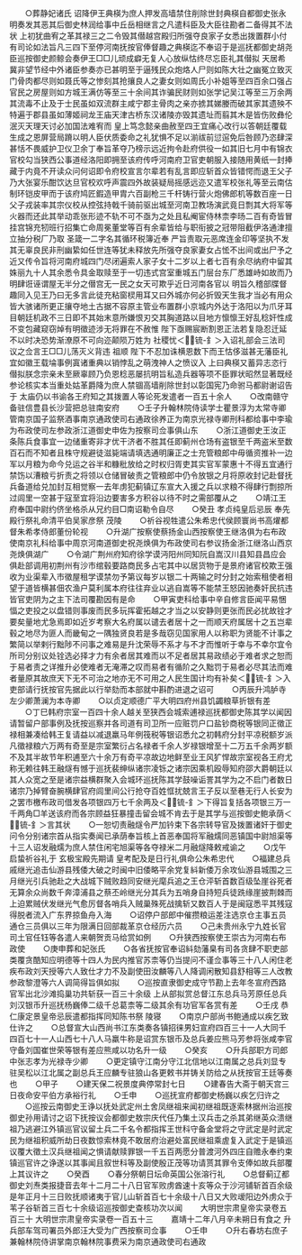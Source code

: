 <!-- { "loadSidebar": true } -->
　　○葬静妃诸氏  诏降伊王典楧为庶人押发高墙禁住削除世封典楧自都御史张永明奏发其恶其后御史林润给事中丘岳相继言之凡遣科臣及大臣往勘者二备得其不法状  上初犹曲宥之革其禄三之二令毁其僣越宫殿归所强夺良家子女悉出拨置群小付有司论如法旨凡三四下至停河南抚按官俸督趣之典楧迄不奉诏于是巡抚都御史胡尧臣巡按御史颜鲸会奏伊王□□儿顽成癖无复人心放纵怙终尽忘臣礼其僣拟  天居希冀非望节经中外诸臣参奏亦已甚明至于逼残民众炮烙人尸则如陈大壮之幽冤立致灭门骨肉都尽则如聂氏等之惨刻其抢攘良人之妻女则如周氏小补姐等至四百余口强占官民之房屋则如方城王满仿等至三十余间其诈骗民财则如张学记吴江等至三万余两其流毒不止及于士民虽如双流群主咸宁郡主骨肉之亲亦掳其娣媵而破其家其遗殃不特遍于郡县虽如薄姬祠龙王庙天津古桥东汉诸陵亦毁其遗址而翦其木是皆伤败彝伦泯灭天理天讨必加国法难宥而  皇上笃念懿亲曲赦至四王宜痛心改行以答朝廷覆载生成之恩屏营局蹐以明人臣伏质委命之礼犹惧不足以湔祓前愆逭免后咎顾乃恣肆深甚恬不畏威护卫仪卫余丁奉旨革夺乃榜示远近拘令赴府供役一如其旧七月中有锦衣官校勾当狭西公事道经洛阳即拥至该府传呼河南府卫官吏朝服入接随用黄纸一封捧藏于内竟不开读众问何诏即令府校宣言尔辈若有乱言即应斩首众皆错愕而退王父子乃大张宴乐酣饮达旦官校欢呼声震四外故装疑局摇感远迩又遣军校张礼等至云南估制环铠皮甲而于该府鸠匠鍜造甲胄六百副枪三千杆铸行营火炮佛郎机等数百座一日父子戎装率其宗仪校从控弦持戟千骑前驱出城至河南卫教场演武竟日剽其大将军等火器而还此其举动乖张形迹不轨不可不亟为之处且私阉宦侍林柰李旸二百有奇皆冒挂宫锦充牣班行招集亡命周冕董堂等百有余辈皆给与职衔披之冠带阻截伊洛通津擅立抽分税厂乃取  圣箴一二字名其循环税簿近奉  严旨责取元恶席连金印等坚执不发其无辜良民非刑幽絷如任世连等犹未释放先所强夺良家妻女占恡不出间或出尸予之近又传令旨将河南府城四门尽闭遍索人家子女十二岁以上者七百有余尽纳府中留其姝丽九十人其余悉令具金取赎至于一切违式宫室重城五门层台东厂悉雄峙如故而乃明肆诳诬谓屋无半分之僣宫无一民之女天可欺乎近日河南各官以  明旨久稽部牒督趣同入见王乃曰无多言此徒充粘窗棂用耳又曰外城亦何必折毁天生我才当必有用众皆大骇诸所更正攘夺地土古据不容原主管业布置群小京城内外达于洛阳以为爪牙耳目朝廷机政不三日即不其始末意所嫌恨刃交其胸道路以目地方懔懔王好乱稔奸性成不变包藏窥窃焯有明徵迹涉无将罪在不赦惟  陛下亟赐宸断割恩正法若复隐忍迁延不以时决恐势渐潦原不可向迩颠陨万姓为  社稷忧＜锍-釒＞入诏礼部会三法司议之佥言王□□儿荡灭义背违  祖顺  陛下不忍加诛横恩数下而王怙侈滋甚无藩臣礼宜如徽王载埨事例寘诸重典以销悖乱之萌洩神人之愤议入  上曰典楧又蓄异志恣行僣拟朕念宗亲未至厥辜顾乃负恩稔恶屡抗明旨私造兵器等项不臣罪状昭然显著既经参论核实本当重处姑革爵降为庶人禁锢高墙削除世封以彰国宪乃命驸马都尉谢诏告于  太庙仍以书谕各王府知之其拨置人等论死发遣者一百五十余人
　　○改南赣守备驻信豊县长沙营把总驻南安府
　　○壬子升翰林院侍读学士瞿景淳为太常寺卿管南京国子监祭酒事南京通政使司右通政徐养正为南京光禄寺卿刑科都给事中李瑜为布政使司左参政浙江道御史申佐为按察司佥事俱山东
　　○浙江道御史王汝正条陈兵食事宜一边储重寄非才优干济者不胜其任即蓟州仓场有盗银至千两盗米至数百石而不知者且株守规避徒滋毙端请填选通明廉正之士充管粮郎中毋循资推补一边军以月粮为命今兑运之谷半和糠秕放给之时权归胥吏其实官军蒙惠十不得五宜通行禁饬以漕粮亏折责之将领以仓储冒破责之管粮郎中仍令放银之月将原收封记赴督抚兵备道给兑加封互相觉察一去年虏犯蓟镇辽东宣大入援之兵以求粮不得肆行剽掠所过闾里一空甚于寇至宜将沿边要害多方积谷以待不时之需部覆从之
　　○靖江王府奉国中尉约侪坐格杀从兄约目□南诏勒令自尽
　　○癸丑  孝贞纯皇后忌辰  奉先殿行祭礼命清平伯吴家彦祭  茂陵
　　○祈谷视牲遣公朱希忠代侯顾寰尚书高燿都督朱希孝侍郎董份轮视
　　○升湖广按察使蔡扬金山西按察使王继洛俱为右布政使南京礼科给事中周京河南道御史祝尧焕俱为布政使司右参议扬金浙江继洛山西京尧焕俱湖广
　　○令湖广荆州府知府徐学谟沔阳州同知阮自嵩汉川县知县昌应会俱赴部调用初荆州有沙市绾毂要路商民多占宅其中以居货物于是景府诸官校欺王强收为业渠辈入市徵屋租学谟禁勿予第议每岁以银二十两输之时分封之始索租使者相望于道皆横甚佃农渔户莫利属本府往往弃业以逃自嵩等不能禁王怒因驰奏奸民抗违皆官吏阴为之主下法司覆勘因有是命
　　○甲寅吏科给事中辛自修言臣闻平易悃愊之吏投之以盘错则事废而民多玩挥霍拓越之才当之以安静则更张而民必扰故铨才要矣量地尤急焉即如近岁考察大名府属以谴去者居十之一而顺天府属居十之五岂辈毂之地尽为匪人而畿甸之一隅独贤良若是多哉窃见国家用人以称职为贤能不计事之繁简以举剌行黜陟不问事之难易是升沈荣辱不系才与不才而惟听于幸与不幸尔宜令所司分别议处铨选必择才力有余者居其难而以不足者居其易政绩必于难者求之恕而于易者责之详推升必使难者无淹滞之叹而易者有循阶之久黜罚于易者必尽其法而难者量原其故庶天下无不可治之地亦无不可用之人民生国计均有补矣＜锍-釒＞入吏部请行抚按官先据此以行举劾而本部就中斟酌进退之诏可
　　○丙辰升鸿胪寺左少卿萧澜为本寺卿
　　○以贞定顺德广平大明四府州县饥蠲粮草折银有差
　　○丁巳韩府宗室一百四十余人越关至狭西会城索逋禄巡抚都御史陈其学以闻因请暂留户部事例及抚按巡察并各司道有司卫所一应赃罚户口盐钞商税等银同正徵正禄相兼凑给韩王复请益以减退羸马年例筏税等银诏悉允之初韩府分封平凉税额岁派凡徵禄粮六万两有奇至是宗室繁衍占名禄者千余人岁禄银增至十二万五千余两岁额不及其半故节年积逋至六十余万有奇平凉故边地鲜至业王风犷悍故宗室视各王府尤称无赖往韩王融燧有憾于巡抚裴绅纵诸宗凌铄之诸宗因乘机殴辱知府邵大爵朝廷以其人众宽之至是诸宗益横群聚入会城环巡抚陈其学鼓噪诟詈其学为之不启门者数日诸宗乃掉臂奋腕横肆官府闾里间公行抢夺百姓恇扰兢言王子反以至巷无行人长安为之罢市檄布政司借发各项银四万七千余两及＜锍-釒＞下得旨复括各项银三万一千两角□羊送该府而各宗顾益狂暴撞击留会城不肯去于是其学与巡按御史鲍承荫＜锍-釒＞言其状
　　○一恕切责融燧令严加钤束下各宗转导官及拨置诸奸于御史问令分别诸宗首从指实奏闻已承荫奉旨核上首恶奉国将军融燸同恶镇国中尉旭渠等十三人诏发融燸为庶人禁住闲宅旭渠等各夺禄米二月融燧降敕戒谕之
　　○戊午启蛰祈谷礼于  玄极宝殿先期请  皇考配及是日行礼俱命公朱希忠代
　　○福建总兵戚继光追击仙游县残倭大破之时闽中旧倭略平余党复紏新倭万余攻仙游县城围之三月继光引兵驰赴之大战城下贼败趋同安继光麾兵追之王仓泙斩首数百级坠崖谷死者无算余众尚数千奔漳浦县之蔡丕岭继光分其兵为五哨身自持短兵徒跣缘崖披荆棘而上迫累贼伏发继光气愈厉督各哨兵入贼巢殊死战擒斩又数百人于是闽寇悉平其残寇得脱者流入广东界掠鱼舟入海
　　○诏停户部郎中催攒粮运差注选京仓主事五员通仓三员俱以三年为限满日回部裁革京仓经历六员
　　○己未贵州永宁九姓长官司土官任钰等各遣人来朝贺贡马给赏如例
　　○升狭西按察使王崇古为河南右布政使
　　○庚申葬和妃张氏
　　○各省抚按官奉诏紏劾藩臬有司各贪肆不职吏部类覆贪酷知应明德等十四人为民内推官苏柰等仍当提问不谨佥事等三十八人闲住老疾布政刘天授等六人致仕才力不及副使田汝麟等八人降调闲散知县舒相等三人改教参政黎澄等六人调简得旨俱如拟
　　○巡按直隶御史成守节勘上去年冬宣府西路官军出北沙滩捣巢功共斩获一百三十余级  上从部拟赏总督江东总兵马芳原任总兵刘汉银币升巡抚杨巍俸二级千总葛柰等二级其余有功官军各赏有差
　　○壬戌  恭仁康定景皇帝忌辰遣都指挥同知陈书祭  陵寝
　　○南京户部尚书鲍通成以疾乞致仕许之
　　○总督宣大山西尚书江东类奏各镇招徕男妇宣府四百三十一人大同千四百七十一人山西七十八人马羸牛称是诏赏东银币及总兵姜应熊马芳参将张咸李官守备刘国崔世荣等银有差应熊咸以功名升一级
　　○癸亥
　　○升兵部职方司郎中张志孝为光禄寺少卿
　　○更定镇守江南分守江北信地以江南属之总兵刘显专驻吴松以江北属之副总兵王应麟专驻狼山各更敕书并铸关防给之从抚按官王廷等奏也
　　○甲子
　　○建天保二祝景度典停常封七日
　　○建春告大斋于朝天宫三日夜命安平伯方承裕行礼
　　○壬申
　　○巡抚宣府都御史杨巍以疾乞归许之
　　○巡按云南御史王诤以抚处武定州土舍凤继祖来闻初继祖既逐索林据州治巡按御史孙用请讨之诏下抚按议会都御史敖宗庆代任乃集土汉兵击之杀其弟继英众溃继祖乃逃避江外镇巡官议留土兵二千名令都指挥王世科守备金堂将之守武定是时武定民为继祖积威所劫日夜数惊索林竟不敢居府治避处富民继祖乘虗复入武定于是镇巡议覆大徵土汉兵继祖闻之惧请献赎罪银一千五百两愿分普渡河外四庄自赡永奉约束镇巡官许之诤遂以其事闻且叙世科等及副使殷正茂等功请贳其罪令支俸如故兵部覆上其议许之
　　○癸酉
　　○春分祭朝日坛命英国公张溶行礼
　　○总督蓟辽都御史刘焘类报捷音去年十二月二十八日官军败虏酋速十亥等众于沙河铺斩首百余级是年正月十三日败抚顺诸夷于官儿山斩首百七十余级十八日又大败叆阳边外虏众于苇子谷斩首三百七十余级诏巡按御史查核功次以闻
　　大明世宗肃皇帝实录卷五百三十
大明世宗肃皇帝实录卷一百五十三
　　嘉靖十二年八月辛未朔日有食之  升兵部车驾司署员外郎汪大受为广西按察司佥事
　　○壬申
　　○升右春坊右庶子兼翰林院侍讲掌南京翰林院事费采为南京通政使司右通政
